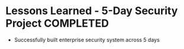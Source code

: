 # Lessons Learned - 5-Day Security Project COMPLETED
- Successfully built enterprise security system across 5 days
